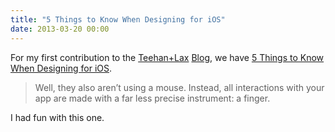 ```yaml
---
title: "5 Things to Know When Designing for iOS"
date: 2013-03-20 00:00
---
```


For my first contribution to the [Teehan+Lax](http://teehanlax.com) [Blog](http://teehanlax.com/blog), we have [5 Things to Know When Designing for iOS](http://www.teehanlax.com/blog/5-things-to-know-when-designing-for-ios).

> Well, they also aren’t using a mouse. Instead, all interactions with your app are made with a far less precise instrument: a finger.

I had fun with this one.

<!-- more -->
